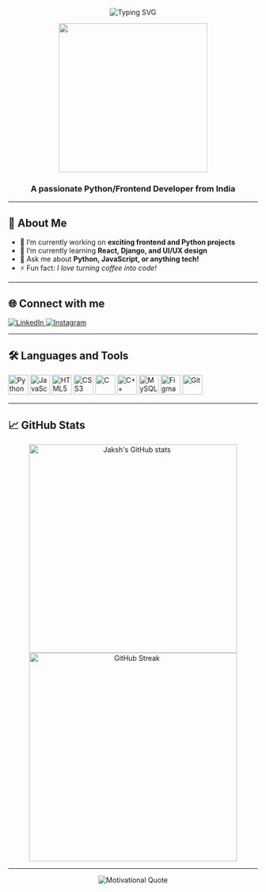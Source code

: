
<!-- Animated Header GIF (Optional) -->
<p align="center">
  <img src="https://readme-typing-svg.demolab.com?font=Fira+Code&size=36&pause=1000&color=F7B32B&center=true&vCenter=true&width=600&lines=Hi+%F0%9F%91%8B%2C+I'm+Jaksh+J+Jain;Python+%2F+Frontend+Developer;From+India" alt="Typing SVG" />
</p>

<p align="center">
  <img src="https://media.giphy.com/media/qgQUggAC3Pfv687qPC/giphy.gif" width="300" />
</p>

<h3 align="center">A passionate Python/Frontend Developer from India</h3>

---

## 🚀 About Me

- 🔭 I’m currently working on **exciting frontend and Python projects**
- 🌱 I’m currently learning **React, Django, and UI/UX design**
- 💬 Ask me about **Python, JavaScript, or anything tech!**
- ⚡ Fun fact: *I love turning coffee into code!*

---

## 🌐 Connect with me

<p align="left">
  <a href="https://linkedin.com/in/jakshjain" target="_blank">
    <img src="https://img.shields.io/badge/LinkedIn-0A66C2?style=for-the-badge&logo=linkedin&logoColor=white" alt="LinkedIn" />
  </a>
  <a href="https://instagram.com/_jakshuuuuuu" target="_blank">
    <img src="https://img.shields.io/badge/Instagram-E4405F?style=for-the-badge&logo=instagram&logoColor=white" alt="Instagram" />
  </a>
</p>

---

## 🛠️ Languages and Tools

<p align="left">
  <img src="https://cdn.jsdelivr.net/gh/devicons/devicon/icons/python/python-original.svg" width="40" height="40" alt="Python" />
  <img src="https://cdn.jsdelivr.net/gh/devicons/devicon/icons/javascript/javascript-original.svg" width="40" height="40" alt="JavaScript" />
  <img src="https://cdn.jsdelivr.net/gh/devicons/devicon/icons/html5/html5-original-wordmark.svg" width="40" height="40" alt="HTML5" />
  <img src="https://cdn.jsdelivr.net/gh/devicons/devicon/icons/css3/css3-original-wordmark.svg" width="40" height="40" alt="CSS3" />
  <img src="https://cdn.jsdelivr.net/gh/devicons/devicon/icons/c/c-original.svg" width="40" height="40" alt="C" />
  <img src="https://cdn.jsdelivr.net/gh/devicons/devicon/icons/cplusplus/cplusplus-original.svg" width="40" height="40" alt="C++" />
  <img src="https://cdn.jsdelivr.net/gh/devicons/devicon/icons/mysql/mysql-original-wordmark.svg" width="40" height="40" alt="MySQL" />
  <img src="https://cdn.jsdelivr.net/gh/devicons/devicon/icons/figma/figma-original.svg" width="40" height="40" alt="Figma" />
  <img src="https://cdn.jsdelivr.net/gh/devicons/devicon/icons/git/git-original.svg" width="40" height="40" alt="Git" />
</p>

---

## 📈 GitHub Stats

<p align="center">
  <img src="https://github-readme-stats.vercel.app/api?username=jakshjjain&show_icons=true&theme=radical" alt="Jaksh's GitHub stats" width="420"/>
  <img src="https://github-readme-streak-stats.herokuapp.com/?user=jakshjjain&theme=radical" alt="GitHub Streak" width="420"/>
</p>

---

<p align="center">
  <img src="https://quotes-github-readme.vercel.app/api?type=horizontal&theme=radical" alt="Motivational Quote" />
</p>
